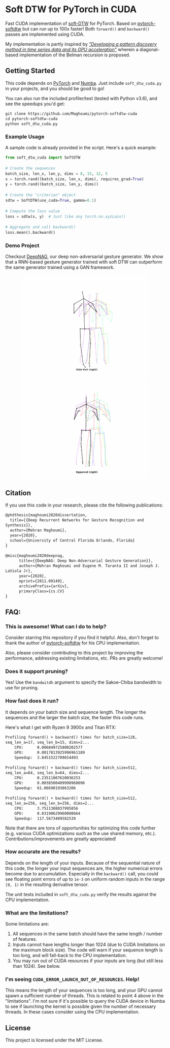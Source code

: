 Soft DTW for PyTorch in CUDA
===
Fast CUDA implementation of [soft-DTW](https://github.com/mblondel/soft-dtw) for PyTorch. 
Based on [pytorch-softdtw](https://github.com/Sleepwalking/pytorch-softdtw) but can run up to 100x faster!
Both `forward()` and `backward()` passes are implemented using CUDA.

My implementation is partly inspired by 
[_"Developing a pattern discovery method in time series data and its GPU acceleration"_](https://ieeexplore.ieee.org/document/8400444)
wherein a diagonal-based implementation of the Belman recursion is proposed. 

## Getting Started

This code depends on [PyTorch](https://pytorch.org/) and [Numba](http://numba.pydata.org/). 
Just include `soft_dtw_cuda.py` in your projects, and you should be good to go!

You can also run the included profiler/test (tested with Python v3.6), and see the speedups you'd get:

```
git clone https://github.com/Maghoumi/pytorch-softdtw-cuda
cd pytorch-softdtw-cuda
python soft_dtw_cuda.py
```

### Example Usage
A sample code is already provided in the script. Here's a quick example:

```python
from soft_dtw_cuda import SoftDTW

# Create the sequences
batch_size, len_x, len_y, dims = 8, 15, 12, 5
x = torch.rand((batch_size, len_x, dims), requires_grad=True)
y = torch.rand((batch_size, len_y, dims))

# Create the "criterion" object
sdtw = SoftDTW(use_cuda=True, gamma=0.1)

# Compute the loss value
loss = sdtw(x, y)  # Just like any torch.nn.xyzLoss()

# Aggregate and call backward()
loss.mean().backward()
```

### Demo Project

Checkout [DeepNAG](https://github.com/Maghoumi/DeepNAG), our deep non-adversarial gesture generator.
We show that a RNN-based gesture generator trained with soft DTW can outperform the same generator
trained using a GAN framework.

<p align="center">
  <img width="400" src="https://github.com/Maghoumi/DeepNAG/raw/master/images/kick.gif"/>
  <img width="400" src="https://github.com/Maghoumi/DeepNAG/raw/master/images/uppercut.gif"/>
</p>

## Citation
If you use this code in your research, please cite the following publications:

```
@phdthesis{maghoumi2020dissertation,
  title={{Deep Recurrent Networks for Gesture Recognition and Synthesis}},
  author={Mehran Maghoumi},
  year={2020},
  school={University of Central Florida Orlando, Florida}
}

@misc{maghoumi2020deepnag,
      title={{DeepNAG: Deep Non-Adversarial Gesture Generation}},
      author={Mehran Maghoumi and Eugene M. Taranta II and Joseph J. LaViola Jr},
      year={2020},
      eprint={2011.09149},
      archivePrefix={arXiv},
      primaryClass={cs.CV}
}
```

## FAQ:

### This is awesome! What can I do to help?
Consider starring this repository if you find it helpful. Also, don't forget to thank the author of 
[pytorch-softdtw](https://github.com/Sleepwalking/pytorch-softdtw) for his CPU implementation.

Also, please consider contributing to this project by improving the performance, addressing existing 
limitations, etc. PRs are greatly welcome!

### Does it support pruning?
Yes! Use the `bandwitdh` argument to specify the Sakoe-Chiba bandwidth to use for pruning.

### How fast does it run?
It depends on your batch size and sequence length. The longer the sequences and the larger the batch size,
the faster this code runs.
 
Here's what I get with Ryzen 9 3900x and Titan RTX:

```
Profiling forward() + backward() times for batch_size=128, seq_len_a=17, seq_len_b=15, dims=2...
	CPU:      0.006849725800202577
	GPU:      0.0017813925996961189
	Speedup:  3.8451522709654493

Profiling forward() + backward() times for batch_size=512, seq_len_a=64, seq_len_b=64, dims=2...
	CPU:      0.23511007620036253
	GPU:      0.0038500409998960096
	Speedup:  61.06690193863206

Profiling forward() + backward() times for batch_size=512, seq_len_a=256, seq_len_b=256, dims=2...
	CPU:      3.7511388037995856
	GPU:      0.03190629960008664
	Speedup:  117.5673409582539
```

Note that there are tons of opportunities for optimizing this code further (e.g. various 
CUDA optimizations such as the use shared memory, etc.). Contributions/improvements are greatly appreciated!

### How accurate are the results?
Depends on the length of your inputs. Because of the sequential nature of this code, the longer your input
sequences are, the higher numerical errors become due to accumulation. Especially in the `backward()` call,
you could see floating point errors of up to `1e-3` on uniform random inputs in the range `[0, 1)` in the 
resulting derivative tensor.

The unit tests included in `soft_dtw_cuda.py` verify the results against the CPU implementation.

### What are the limitations?
Some limitations are:

1. All sequences in the same batch should have the same length / number of features.
2. Inputs cannot have lengths longer than 1024 (due to CUDA limitations on the maximum block size). 
   The code will warn if your sequence length is too long, and will fall-back to the CPU implementation. 
3. You may run out of CUDA resources if your inputs are long (but still less than 1024). See below.

### I'm seeing `CUDA_ERROR_LAUNCH_OUT_OF_RESOURCES`. Help!
This means the length of your sequences is too long, and your GPU cannot spawn a sufficient number of threads.
This is related to point 4 above in the "limitations". I'm not sure if it's possible to query the CUDA device
in Numba to see if launching the kernel is possible given the number of necessary threads. In these cases
consider using the CPU implementation.  

License
---
This project is licensed under the MIT License.
